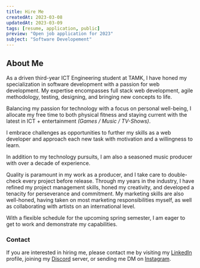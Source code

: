 ```yaml
---
title: Hire Me
createdAt: 2023-03-08
updatedAt: 2023-03-09
tags: [resume, application, public]
preview: "Open job application for 2023"
subject: "Software Developement"
---
```


## About Me

As a driven third-year ICT Engineering student at TAMK, I have honed my specialization in software development with a passion for web development. My expertise encompasses full stack web development, agile methodology, testing, designing, and bringing new concepts to life.

Balancing my passion for technology with a focus on personal well-being, I allocate my free time to both physical fitness and staying current with the latest in ICT + entertainment _(Games / Music / TV-Shows)_.

I embrace challenges as opportunities to further my skills as a web developer and approach each new task with motivation and a willingness to learn.

In addition to my technology pursuits, I am also a seasoned music producer with over a decade of experience.

Quality is paramount in my work as a producer, and I take care to double-check every project before release. Through my years in the industry, I have refined my project management skills, honed my creativity, and developed a tenacity for perseverance and commitment. My marketing skills are also well-honed, having taken on most marketing responsibilities myself, as well as collaborating with artists on an international level.

With a flexible schedule for the upcoming spring semester, I am eager to get to work and demonstrate my capabilities.

### Contact

If you are interested in hiring me, please contact me by visiting my [LinkedIn](https://www.linkedin.com/in/juha-savikko/) profile, joining my [Discord](https://discord.gg/cxp7EKw53w) server, or sending me DM on [Instagram](https://instagram.com/juhamikaell).
